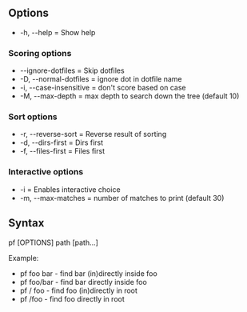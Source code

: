 ## Options
* -h, --help = Show help

### Scoring options
* --ignore-dotfiles = Skip dotfiles
* -D, --normal-dotfiles = ignore dot in dotfile name
* -i, --case-insensitive = don't score based on case
* -M, --max-depth = max depth to search down the tree (default 10)

### Sort options
* -r, --reverse-sort = Reverse result of sorting
* -d, --dirs-first = Dirs first
* -f, --files-first = Files first

### Interactive options
* -i = Enables interactive choice
* -m, --max-matches = number of matches to print (default 30)

## Syntax
pf [OPTIONS] path [path...]

Example:
* pf foo bar - find bar (in)directly inside foo
* pf foo/bar - find bar directly inside foo
* pf / foo - find foo (in)directly in root
* pf /foo - find foo directly in root
